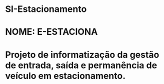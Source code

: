 # SI-Estacionamento
# NOME: E-ESTACIONA
# Projeto de informatização da gestão de entrada, saída e permanência de  veículo em estacionamento.
